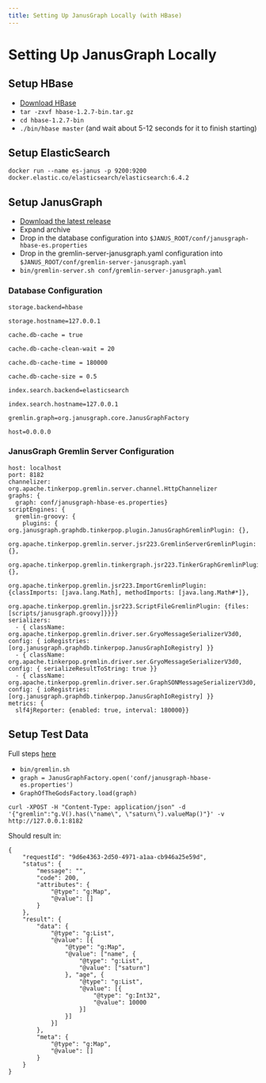 ```yaml
---
title: Setting Up JanusGraph Locally (with HBase)
---
```

# Setting Up JanusGraph Locally

## Setup HBase

* [Download HBase](https://www.apache.org/dyn/closer.lua/hbase/1.2.7/hbase-1.2.7-bin.tar.gz)
* `tar -zxvf hbase-1.2.7-bin.tar.gz`
* `cd hbase-1.2.7-bin`
* `./bin/hbase master` (and wait about 5-12 seconds for it to finish starting)

## Setup ElasticSearch

`docker run --name es-janus -p 9200:9200 docker.elastic.co/elasticsearch/elasticsearch:6.4.2`

## Setup JanusGraph

* [Download the latest release](https://github.com/JanusGraph/janusgraph/releases/)
* Expand archive
* Drop in the database configuration into `$JANUS_ROOT/conf/janusgraph-hbase-es.properties`
* Drop in the gremlin-server-janusgraph.yaml configuration into `$JANUS_ROOT/conf/gremlin-server-janusgraph.yaml`
* `bin/gremlin-server.sh conf/gremlin-server-janusgraph.yaml`

### Database Configuration

```
storage.backend=hbase

storage.hostname=127.0.0.1

cache.db-cache = true

cache.db-cache-clean-wait = 20

cache.db-cache-time = 180000

cache.db-cache-size = 0.5

index.search.backend=elasticsearch

index.search.hostname=127.0.0.1

gremlin.graph=org.janusgraph.core.JanusGraphFactory

host=0.0.0.0
```

### JanusGraph Gremlin Server Configuration

```
host: localhost
port: 8182
channelizer: org.apache.tinkerpop.gremlin.server.channel.HttpChannelizer
graphs: {
  graph: conf/janusgraph-hbase-es.properties}
scriptEngines: {
  gremlin-groovy: {
    plugins: { org.janusgraph.graphdb.tinkerpop.plugin.JanusGraphGremlinPlugin: {},
               org.apache.tinkerpop.gremlin.server.jsr223.GremlinServerGremlinPlugin: {},
               org.apache.tinkerpop.gremlin.tinkergraph.jsr223.TinkerGraphGremlinPlugin: {},
               org.apache.tinkerpop.gremlin.jsr223.ImportGremlinPlugin: {classImports: [java.lang.Math], methodImports: [java.lang.Math#*]},
               org.apache.tinkerpop.gremlin.jsr223.ScriptFileGremlinPlugin: {files: [scripts/janusgraph.groovy]}}}}
serializers:
  - { className: org.apache.tinkerpop.gremlin.driver.ser.GryoMessageSerializerV3d0, config: { ioRegistries: [org.janusgraph.graphdb.tinkerpop.JanusGraphIoRegistry] }}
  - { className: org.apache.tinkerpop.gremlin.driver.ser.GryoMessageSerializerV3d0, config: { serializeResultToString: true }}
  - { className: org.apache.tinkerpop.gremlin.driver.ser.GraphSONMessageSerializerV3d0, config: { ioRegistries: [org.janusgraph.graphdb.tinkerpop.JanusGraphIoRegistry] }}
metrics: {
  slf4jReporter: {enabled: true, interval: 180000}}
```

## Setup Test Data

Full steps [here](https://docs.janusgraph.org/latest/getting-started.html)

* `bin/gremlin.sh`
* ```graph = JanusGraphFactory.open('conf/janusgraph-hbase-es.properties')```
* ```GraphOfTheGodsFactory.load(graph)```

`curl -XPOST -H "Content-Type: application/json" -d '{"gremlin":"g.V().has(\"name\", \"saturn\").valueMap()"}' -v http://127.0.0.1:8182`

Should result in:

```
{
	"requestId": "9d6e4363-2d50-4971-a1aa-cb946a25e59d",
	"status": {
		"message": "",
		"code": 200,
		"attributes": {
			"@type": "g:Map",
			"@value": []
		}
	},
	"result": {
		"data": {
			"@type": "g:List",
			"@value": [{
				"@type": "g:Map",
				"@value": ["name", {
					"@type": "g:List",
					"@value": ["saturn"]
				}, "age", {
					"@type": "g:List",
					"@value": [{
						"@type": "g:Int32",
						"@value": 10000
					}]
				}]
			}]
		},
		"meta": {
			"@type": "g:Map",
			"@value": []
		}
	}
}
```